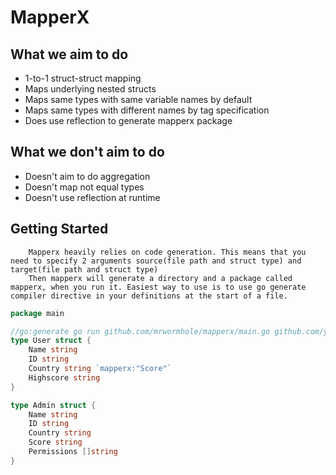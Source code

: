 # MapperX

## What we aim to do
* 1-to-1 struct-struct mapping
* Maps underlying nested structs 
* Maps same types with same variable names by default
* Maps same types with different names by tag specification
* Does use reflection to generate mapperx package

## What we don't aim to do
* Doesn't aim to do aggregation
* Doesn't map not equal types
* Doesn't use reflection at runtime

## Getting Started
```
    Mapperx heavily relies on code generation. This means that you need to specify 2 arguments source(file path and struct type) and target(file path and struct type)
    Then mapperx will generate a directory and a package called mapperx, when you run it. Easiest way to use is to use go generate compiler directive in your definitions at the start of a file.
```

```go
package main

//go:generate go run github.com/mrwormhole/mapperx/main.go github.com/yourusername/yourproject/domain.User github.com/yourusername/yourproject/domain.Admin
type User struct {
    Name string
    ID string
    Country string `mapperx:"Score"`
    Highscore string
}

type Admin struct {
    Name string
    ID string
    Country string
    Score string
    Permissions []string
}
```